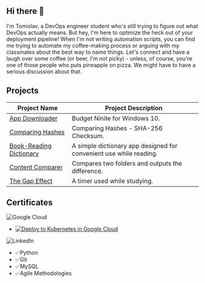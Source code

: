 ## Hi there 👋
I'm Tomislav, a DevOps engineer student who's still trying to figure out what DevOps actually means. But hey, I'm here to optimize the heck out of your deployment pipeline! When I'm not writing automation scripts, you can find me trying to automate my coffee-making process or arguing with my classmates about the best way to name things. Let's connect and have a laugh over some coffee (or beer, I'm not picky) - unless, of course, you're one of those people who puts pineapple on pizza. We might have to have a serious discussion about that.

## Projects
| Project Name     | Project Description | 
| ----------- | ----------- |
| [App Downloader](https://github.com/PapaPeskwo/app-downloader) | Budget Ninite for Windows 10. | 
| [Comparing Hashes](https://github.com/PapaPeskwo/comparing-hashes) | Comparing Hashes - SHA-256 Checksum. |
| [Book-Reading Dictionary](https://github.com/PapaPeskwo/dictionary) | A simple dictionary app designed for convenient use while reading. |
| [Content Comparer](https://github.com/PapaPeskwo/content-comparer) | Compares two folders and outputs the difference. |
| [The Gap Effect](https://github.com/PapaPeskwo/gap-effect) | A timer used while studying. |

## Certificates
![Google Cloud](https://img.shields.io/badge/GoogleCloud-%234285F4.svg?style=for-the-badge&logo=google-cloud&logoColor=white)

- [![Deploy to Kubernetes in Google Cloud](https://www.cloudskillsboost.google/public_profiles/b13bbf8f-f6ab-4449-b7ec-2b2dd57db762/badges/3397803)](https://www.cloudskillsboost.google/public_profiles/b13bbf8f-f6ab-4449-b7ec-2b2dd57db762/badges/3397803)

![LinkedIn](https://img.shields.io/badge/linkedin-%230077B5.svg?style=for-the-badge&logo=linkedin&logoColor=white)
- ✅Python
- ✅Git
- ✅MySQL
- ✅Agile Methodologies
